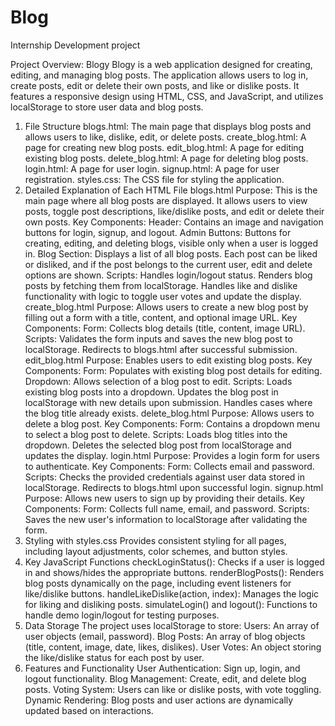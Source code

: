 # Blog
Internship Development project 

Project Overview: Blogy
Blogy is a web application designed for creating, editing, and managing blog posts. The application allows users to log in, create posts, edit or delete their own posts, and like or dislike posts. It features a responsive design using HTML, CSS, and JavaScript, and utilizes localStorage to store user data and blog posts.

1. File Structure
blogs.html: The main page that displays blog posts and allows users to like, dislike, edit, or delete posts.
create_blog.html: A page for creating new blog posts.
edit_blog.html: A page for editing existing blog posts.
delete_blog.html: A page for deleting blog posts.
login.html: A page for user login.
signup.html: A page for user registration.
styles.css: The CSS file for styling the application.
2. Detailed Explanation of Each HTML File
blogs.html
Purpose: This is the main page where all blog posts are displayed. It allows users to view posts, toggle post descriptions, like/dislike posts, and edit or delete their own posts.
Key Components:
Header: Contains an image and navigation buttons for login, signup, and logout.
Admin Buttons: Buttons for creating, editing, and deleting blogs, visible only when a user is logged in.
Blog Section: Displays a list of all blog posts. Each post can be liked or disliked, and if the post belongs to the current user, edit and delete options are shown.
Scripts:
Handles login/logout status.
Renders blog posts by fetching them from localStorage.
Handles like and dislike functionality with logic to toggle user votes and update the display.
create_blog.html
Purpose: Allows users to create a new blog post by filling out a form with a title, content, and optional image URL.
Key Components:
Form: Collects blog details (title, content, image URL).
Scripts:
Validates the form inputs and saves the new blog post to localStorage.
Redirects to blogs.html after successful submission.
edit_blog.html
Purpose: Enables users to edit existing blog posts.
Key Components:
Form: Populates with existing blog post details for editing.
Dropdown: Allows selection of a blog post to edit.
Scripts:
Loads existing blog posts into a dropdown.
Updates the blog post in localStorage with new details upon submission.
Handles cases where the blog title already exists.
delete_blog.html
Purpose: Allows users to delete a blog post.
Key Components:
Form: Contains a dropdown menu to select a blog post to delete.
Scripts:
Loads blog titles into the dropdown.
Deletes the selected blog post from localStorage and updates the display.
login.html
Purpose: Provides a login form for users to authenticate.
Key Components:
Form: Collects email and password.
Scripts:
Checks the provided credentials against user data stored in localStorage.
Redirects to blogs.html upon successful login.
signup.html
Purpose: Allows new users to sign up by providing their details.
Key Components:
Form: Collects full name, email, and password.
Scripts:
Saves the new user's information to localStorage after validating the form.
3. Styling with styles.css
Provides consistent styling for all pages, including layout adjustments, color schemes, and button styles.
4. Key JavaScript Functions
checkLoginStatus(): Checks if a user is logged in and shows/hides the appropriate buttons.
renderBlogPosts(): Renders blog posts dynamically on the page, including event listeners for like/dislike buttons.
handleLikeDislike(action, index): Manages the logic for liking and disliking posts.
simulateLogin() and logout(): Functions to handle demo login/logout for testing purposes.
5. Data Storage
The project uses localStorage to store:
Users: An array of user objects (email, password).
Blog Posts: An array of blog objects (title, content, image, date, likes, dislikes).
User Votes: An object storing the like/dislike status for each post by user.
6. Features and Functionality
User Authentication: Sign up, login, and logout functionality.
Blog Management: Create, edit, and delete blog posts.
Voting System: Users can like or dislike posts, with vote toggling.
Dynamic Rendering: Blog posts and user actions are dynamically updated based on interactions.